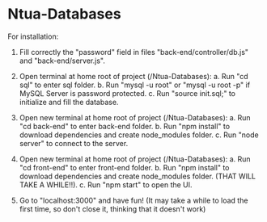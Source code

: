 # Ntua-Databases

For installation:

1. Fill correctly the "password" field in files "back-end/controller/db.js" and "back-end/server.js".

2. Open terminal at home root of project (/Ntua-Databases):
  a. Run "cd sql" to enter sql folder.
  b. Run "mysql -u root" or "mysql -u root -p" if MySQL Server is password protected.
  c. Run "source init.sql;" to initialize and fill the database.
  
3. Open new terminal at home root of project (/Ntua-Databases):
  a. Run "cd back-end" to enter back-end folder.
  b. Run "npm install" to download dependencies and create node_modules folder.
  c. Run "node server" to connect to the server.
  
4. Open new terminal at home root of project (/Ntua-Databases):
  a. Run "cd front-end" to enter front-end folder.
  b. Run "npm install" to download dependencies and create node_modules folder. (THAT WILL TAKE A WHILE!!).
  c. Run "npm start" to open the UI.
  
5. Go to "localhost:3000" and have fun! (It may take a while to load the first time, so don't close it, thinking that it doesn't work)
